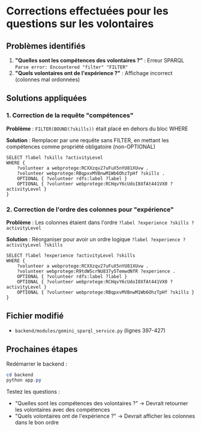 # Corrections effectuées pour les questions sur les volontaires

## Problèmes identifiés
1. **"Quelles sont les compétences des volontaires ?"** : Erreur SPARQL `Parse error: Encountered "filter" "FILTER"`
2. **"Quels volontaires ont de l'expérience ?"** : Affichage incorrect (colonnes mal ordonnées)

## Solutions appliquées

### 1. Correction de la requête "compétences"
**Problème** : `FILTER(BOUND(?skills))` était placé en dehors du bloc WHERE

**Solution** : Remplacer par une requête sans FILTER, en mettant les compétences comme propriété obligatoire (non-OPTIONAL)

```sparql
SELECT ?label ?skills ?activityLevel
WHERE {
    ?volunteer a webprotege:RCXXzqv27uFuX5nYU81XUvw .
    ?volunteer webprotege:RBqpxvMVBnwM1Wb6OhzTpHf ?skills .
    OPTIONAL { ?volunteer rdfs:label ?label }
    OPTIONAL { ?volunteer webprotege:RCHqvY6cUdoI8XfAt441VX0 ?activityLevel }
}
```

### 2. Correction de l'ordre des colonnes pour "expérience"
**Problème** : Les colonnes étaient dans l'ordre `?label ?experience ?skills ?activityLevel`

**Solution** : Réorganiser pour avoir un ordre logique `?label ?experience ?activityLevel ?skills`

```sparql
SELECT ?label ?experience ?activityLevel ?skills
WHERE {
    ?volunteer a webprotege:RCXXzqv27uFuX5nYU81XUvw .
    ?volunteer webprotege:R9tdW5crNU837y5TemwdNfR ?experience .
    OPTIONAL { ?volunteer rdfs:label ?label }
    OPTIONAL { ?volunteer webprotege:RCHqvY6cUdoI8XfAt441VX0 ?activityLevel }
    OPTIONAL { ?volunteer webprotege:RBqpxvMVBnwM1Wb6OhzTpHf ?skills }
}
```

## Fichier modifié
- `backend/modules/gemini_sparql_service.py` (lignes 397-427)

## Prochaines étapes
Redémarrer le backend :
```powershell
cd backend
python app.py
```

Testez les questions :
- "Quelles sont les compétences des volontaires ?" → Devrait retourner les volontaires avec des compétences
- "Quels volontaires ont de l'expérience ?" → Devrait afficher les colonnes dans le bon ordre

